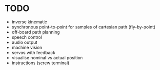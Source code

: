 # TODO

* inverse kinematic
* synchronous point-to-point for samples of cartesian path (fly-by-point)
* off-board path planning
* speech control
* audio output
* machine vision
* servos with feedback
* visualise nominal vs actual position
* instructions (screw terminal)
